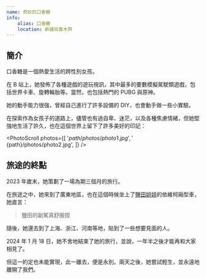 ```yaml
---
name: 奇妙的口香糖
info:
    alias: 口香糖
    location: 新疆烏魯木齊
---
```


## 簡介

口香糖是一個熱愛生活的跨性別女孩。

在 B 站上，她發佈了各種遊戲的遊玩視訊，其中最多的要數模擬駕駛類遊戲，包括世界卡車、旋轉輪胎等。當然，也包括熱門的 PUBG 與原神。

她的動手能力很強，曾經自己進行了許多設備的 DIY，也會動手做一些小實驗。

<!-- World Truck - Driving Simulator -->

<!-- Spintires: MudRunner -->

在探索作為女孩子的道路上，儘管也有過自卑、迷茫，以及各種焦慮情緒，但她堅強地生活了許久，也在這個世界上留下了許多美好的印記：

<PhotoScroll photos={[
    '${path}/photos/photo1.jpg',
    '${path}/photos/photo2.jpg',
]} />

## 旅途的終點

2023 年歲末，她策劃了一場為期三個月的旅行。

在旅途之中，她來到了廣東地區，也在這個時候坐上了[鹽田姐姐](https://one-among.us/profile/SS3B_0016/)的依維柯廂型車，她直言：

> 鹽田的副駕真舒服捏

隨後，她還去到了上海、浙江、河南等地，貼到了一些想要見面的人。

2024 年 1 月 18 日，她不舍地結束了她的旅行，並說，一年半之後才能再和大家相見了。

但這一約定也未能實現，此一離去，便是永別。兩天之後，她嘗試輕生，並永遠地離開了我們。
